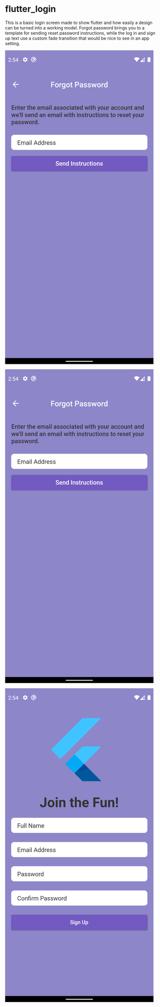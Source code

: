 # flutter_login

This is a basic login screen made to show flutter and how easily a design can be turned into a working model. Forgot password brings you to a template for sending reset password instructions, while the log in and sign up text use a custom fade transition that would be nice to see in an app setting.

![Sign In](forgot_pass.png?raw=true "Sign In Page")

![Forgot Pass](forgot_pass.png "Forgot Password Page")

![Sign Up](sign_up.png "Sign Up Page")
